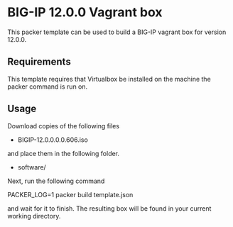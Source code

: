 # BIG-IP 12.0.0 Vagrant box

This packer template can be used to build a BIG-IP vagrant box for version
12.0.0.

## Requirements

This template requires that Virtualbox be installed on the machine
the packer command is run on.

## Usage

Download copies of the following files

  * BIGIP-12.0.0.0.0.606.iso

and place them in the following folder.

  * software/

Next, run the following command

  PACKER_LOG=1 packer build template.json

and wait for it to finish. The resulting box will be found in your
current working directory.
